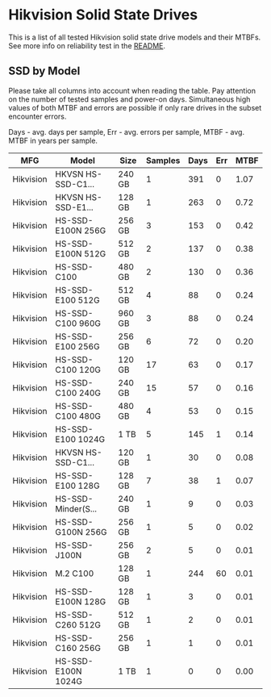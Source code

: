 Hikvision Solid State Drives
============================

This is a list of all tested Hikvision solid state drive models and their MTBFs. See
more info on reliability test in the [README](https://github.com/linuxhw/SMART).

SSD by Model
------------

Please take all columns into account when reading the table. Pay attention on the
number of tested samples and power-on days. Simultaneous high values of both MTBF
and errors are possible if only rare drives in the subset encounter errors.

Days - avg. days per sample,
Err  - avg. errors per sample,
MTBF - avg. MTBF in years per sample.

| MFG       | Model              | Size   | Samples | Days  | Err   | MTBF |
|-----------|--------------------|--------|---------|-------|-------|------|
| Hikvision | HKVSN HS-SSD-C1... | 240 GB | 1       | 391   | 0     | 1.07   |
| Hikvision | HKVSN HS-SSD-E1... | 128 GB | 1       | 263   | 0     | 0.72   |
| Hikvision | HS-SSD-E100N 256G  | 256 GB | 3       | 153   | 0     | 0.42   |
| Hikvision | HS-SSD-E100N 512G  | 512 GB | 2       | 137   | 0     | 0.38   |
| Hikvision | HS-SSD-C100        | 480 GB | 2       | 130   | 0     | 0.36   |
| Hikvision | HS-SSD-E100 512G   | 512 GB | 4       | 88    | 0     | 0.24   |
| Hikvision | HS-SSD-C100 960G   | 960 GB | 3       | 88    | 0     | 0.24   |
| Hikvision | HS-SSD-E100 256G   | 256 GB | 6       | 72    | 0     | 0.20   |
| Hikvision | HS-SSD-C100 120G   | 120 GB | 17      | 63    | 0     | 0.17   |
| Hikvision | HS-SSD-C100 240G   | 240 GB | 15      | 57    | 0     | 0.16   |
| Hikvision | HS-SSD-C100 480G   | 480 GB | 4       | 53    | 0     | 0.15   |
| Hikvision | HS-SSD-E100 1024G  | 1 TB   | 5       | 145   | 1     | 0.14   |
| Hikvision | HKVSN HS-SSD-C1... | 120 GB | 1       | 30    | 0     | 0.08   |
| Hikvision | HS-SSD-E100 128G   | 128 GB | 7       | 38    | 1     | 0.07   |
| Hikvision | HS-SSD-Minder(S... | 240 GB | 1       | 9     | 0     | 0.03   |
| Hikvision | HS-SSD-G100N 256G  | 256 GB | 1       | 5     | 0     | 0.02   |
| Hikvision | HS-SSD-J100N       | 256 GB | 2       | 5     | 0     | 0.01   |
| Hikvision | M.2 C100           | 128 GB | 1       | 244   | 60    | 0.01   |
| Hikvision | HS-SSD-E100N 128G  | 128 GB | 1       | 3     | 0     | 0.01   |
| Hikvision | HS-SSD-C260 512G   | 512 GB | 1       | 2     | 0     | 0.01   |
| Hikvision | HS-SSD-C160 256G   | 256 GB | 1       | 1     | 0     | 0.01   |
| Hikvision | HS-SSD-E100N 1024G | 1 TB   | 1       | 0     | 0     | 0.00   |
